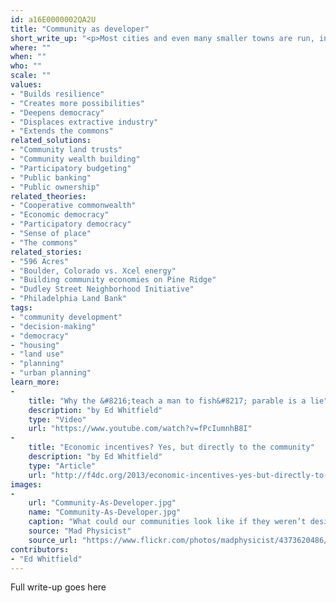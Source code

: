 ```yaml
---
id: a16E0000002QA2U
title: "Community as developer"
short_write_up: "<p>Most cities and even many smaller towns are run, in all but name, by developers — entrepreneurs who identify opportunities to leverage public and private resources to build new businesses, housing complexes, malls, ports, and other major projects that can earn them money. The idea of the community as developer is that a whole community, or a substantial section of it, can be organized to carry out the functions of a developer, but rather than having maximum profit as their goal, they would have a goal of meeting common needs in a sustainable fashion and keeping wealth circulating within the community.</p>"
where: ""
when: ""
who: ""
scale: ""
values:
- "Builds resilience"
- "Creates more possibilities"
- "Deepens democracy"
- "Displaces extractive industry"
- "Extends the commons"
related_solutions:
- "Community land trusts"
- "Community wealth building"
- "Participatory budgeting"
- "Public banking"
- "Public ownership"
related_theories:
- "Cooperative commonwealth"
- "Economic democracy"
- "Participatory democracy"
- "Sense of place"
- "The commons"
related_stories:
- "596 Acres"
- "Boulder, Colorado vs. Xcel energy"
- "Building community economies on Pine Ridge"
- "Dudley Street Neighborhood Initiative"
- "Philadelphia Land Bank"
tags:
- "community development"
- "decision-making"
- "democracy"
- "housing"
- "land use"
- "planning"
- "urban planning"
learn_more:
-
    title: "Why the &#8216;teach a man to fish&#8217; parable is a lie"
    description: "by Ed Whitfield"
    type: "Video"
    url: "https://www.youtube.com/watch?v=fPcIumnhB8I"
-
    title: "Economic incentives? Yes, but directly to the community"
    description: "by Ed Whitfield"
    type: "Article"
    url: "http://f4dc.org/2013/economic-incentives-yes-but-directly-to-the-community/"
images:
-
    url: "Community-As-Developer.jpg"
    name: "Community-As-Developer.jpg"
    caption: "What could our communities look like if they weren’t designed to maximize profit?"
    source: "Mad Physicist"
    source_url: "https://www.flickr.com/photos/madphysicist/4373620486/sizes/l"
contributors:
- "Ed Whitfield"
---
```

Full write-up goes here
